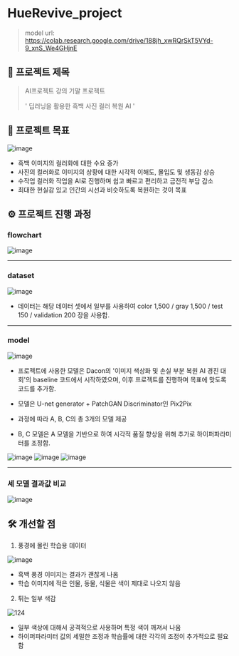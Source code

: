 # HueRevive_project

> model url: https://colab.research.google.com/drive/188jh_xwRQrSkT5VYd-9_xnS_We4GHjnE


## 📌 프로젝트 제목


> AI프로젝트 강의 기말 프로젝트
> 
> ' 딥러닝을 활용한 흑백 사진 컬러 복원 AI '


## 🎯 프로젝트 목표


![image](https://github.com/user-attachments/assets/b5158a79-be21-4ba5-8b3d-b75608e1ae38)


- 흑백 이미지의 컬러화에 대한 수요 증가
- 사진의 컬러화로 이미지의 상황에 대한 시각적 이해도, 몰입도 및 생동감 상승
- 수작업 컬러화 작업을 AI로 진행하며 쉽고 빠르고 편리하고 금전적 부담 감소
- 최대한 현실감 있고 인간의 시선과 비슷하도록 복원하는 것이 목표


## ⚙️ 프로젝트 진행 과정


### flowchart
![image](https://github.com/user-attachments/assets/79d41b45-e585-468c-a711-682f438358e8)


---


### dataset
![image](https://github.com/user-attachments/assets/af0eff0c-caae-4a0f-bdaa-b213757d30b3)

- 데이터는 해당 데이터 셋에서 일부를 사용하여 color 1,500 / gray 1,500 / test 150 / validation 200 장을 사용함.


---


### model
![image](https://github.com/user-attachments/assets/f42449f4-b486-45fd-ab6d-801680140dbd)

- 프로젝트에 사용한 모델은 Dacon의 '이미지 색상화 및 손실 부분 복원 AI 경진 대회'의 baseline 코드에서 시작하였으며,
이후 프로젝트를 진행하며 목표에 맞도록 코드를 추가함.


- 모델은 U-net generator + PatchGAN Discriminator인 Pix2Pix


- 과정에 따라 A, B, C의 총 3개의 모델 제공
- B, C 모델은 A 모델을 기반으로 하여 시각적 품질 향상을 위해 추가로 하이퍼파라미터를 조정함.


![image](https://github.com/user-attachments/assets/878f1720-e8e0-40b3-b01a-55ac90bceb3e)
![image](https://github.com/user-attachments/assets/0267cf7c-a9fa-4631-b7d7-6e382b93859f)
![image](https://github.com/user-attachments/assets/6a705fd5-7c93-42a1-a2d0-7324f19a6a08)


---


### 세 모델 결과값 비교


![image](https://github.com/user-attachments/assets/e4d8051d-1c3c-4eb9-85c7-a5ac84e566d8)


## 🛠 개선할 점

1. 풍경에 몰린 학습용 데이터


![image](https://github.com/user-attachments/assets/a85dbf5e-faad-45c3-84c7-750e6145b710)


- 흑백 풍경 이미지는 결과가 괜찮게 나옴
- 학습 이미지에 적은 인물, 동물, 식물은 색이 제대로 나오지 않음


2. 튀는 일부 색감


![124](https://github.com/user-attachments/assets/64456f3d-5e84-4e02-a1fa-7fa2f459e5c3)


- 일부 색상에 대해서 공격적으로 사용하며 특정 색이 깨져서 나옴
- 하이퍼파라미터 값의 세밀한 조정과 학습률에 대한 각각의 조정이 추가적으로 필요함
